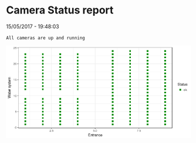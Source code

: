 Camera Status report
================
15/05/2017 - 19:48:03

    All cameras are up and running

![](camreport_files/figure-markdown_github/unnamed-chunk-2-1.png)
